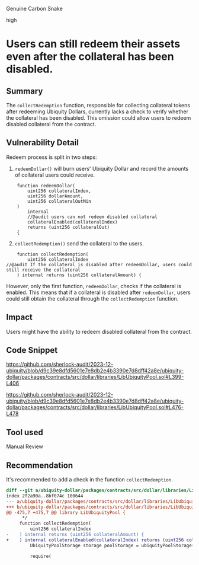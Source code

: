Genuine Carbon Snake

high

# Users can still redeem their assets even after the collateral has been disabled.

## Summary

The `collectRedemption` function, responsible for collecting collateral tokens after redeeming Ubiquity Dollars, currently lacks a check to verify whether the collateral has been disabled. This omission could allow users to redeem disabled collateral from the contract.

## Vulnerability Detail

Redeem process is split in two steps:
1. `redeemDollar()` will burn users' Ubiquity Dollar and record the amounts of collateral users could receive.

```solidity
    function redeemDollar(
        uint256 collateralIndex,
        uint256 dollarAmount,
        uint256 collateralOutMin
    )
        internal
        //@audit users can not redeem disabled collateral
        collateralEnabled(collateralIndex)
        returns (uint256 collateralOut)
    {
```

2. `collectRedemption()` send the collateral to the users.
```solidity
    function collectRedemption(
        uint256 collateralIndex
//@audit If the collateral is disabled after redeemDollar, users could still receive the collateral
    ) internal returns (uint256 collateralAmount) {
```

However, only the first function, `redeemDollar`, checks if the collateral is enabled. This means that if a collateral is disabled after `redeemDollar`, users could still obtain the collateral through the `collectRedemption` function.

## Impact

Users might have the ability to redeem disabled collateral from the contract.

## Code Snippet

https://github.com/sherlock-audit/2023-12-ubiquity/blob/d9c39e8dfd5601e7e8db2e4b3390e7d8dff42a8e/ubiquity-dollar/packages/contracts/src/dollar/libraries/LibUbiquityPool.sol#L399-L406

https://github.com/sherlock-audit/2023-12-ubiquity/blob/d9c39e8dfd5601e7e8db2e4b3390e7d8dff42a8e/ubiquity-dollar/packages/contracts/src/dollar/libraries/LibUbiquityPool.sol#L476-L478

## Tool used

Manual Review

## Recommendation
It's recommended to add a check in the function `collectRedemption`.

```diff
diff --git a/ubiquity-dollar/packages/contracts/src/dollar/libraries/LibUbiquityPool.sol b/ubiquity-dollar/packages/contracts/src/dollar/libraries/LibUbiquityPool.sol
index 2f2a90a..8bf074c 100644
--- a/ubiquity-dollar/packages/contracts/src/dollar/libraries/LibUbiquityPool.sol
+++ b/ubiquity-dollar/packages/contracts/src/dollar/libraries/LibUbiquityPool.sol
@@ -475,7 +475,7 @@ library LibUbiquityPool {
      */
     function collectRedemption(
         uint256 collateralIndex
-    ) internal returns (uint256 collateralAmount) {
+    ) internal collateralEnabled(collateralIndex) returns (uint256 collateralAmount) {
         UbiquityPoolStorage storage poolStorage = ubiquityPoolStorage();

         require(
```
